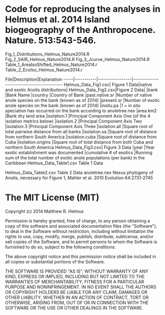 Code for reproducing the analyses in Helmus et al. 2014 Island biogeography of the Anthropocene. Nature. 513:543-546.
=========================================

Fig_1_Distributions_Helmus_Nature2014.R		
Fig_2_SAIR_Helmus_Nature2014.R
Fig_3_Jcurve_Helmus_Nature2014.R
Table_1_AreaIsoShifted_Helmus_Nature2014.r
Table_2_EcoIso_Helmus_Nature2014.r

File|Description|Explanation
-----|-----------|-----------------|------------------------------------------
Helmus_Data_Fig1.csv|	Figure 1 Data|native and exotic Anolis distributions|
Helmus_Data_Fig2.csv|Figure 2 Data|
	|bank					|Bank Name
	|country				|Country of Bank
	|past.native.sr			|Number of native anole species on the bank (known as of 2014)
	|present.sr			|Number of exotic anole species on the bank (known as of 2014)
	|insitu.pa				|1 = in situ speciation has occurred on the bank according to anoletree.nex
	|area.km2				|Bank dry land area
	|isolation.1			|Principal Component Axis One (of the 4 isolation metrics below)
	|isolation.2			|Principal Component Axis Two
	|isolation.3			|Principal Component Axis Three
	|isolation.all			|Square root of total pairwise distance from all banks
	|isolation.sa			|Square root of distance from northern South America 
	|isolation.cuba			|Square root of distance from Cuba
	|isolation.origins		|Square root of total distance from both Cuba and northern South America
Helmus_Data_Fig3.csv|	Figure 3 Data
	|year					|Year exotic establishment was documented
	|cumulative # of exotics	|Running sum of the total number of exotic anole populations (per bank) in the Caribbean
Helmus_Data_Table1.csv					Table 1 Data
	
Helmus_Data_Table2.csv					Table 2 Data
anoletree.nex							Nexus phylogeny of Anolis, necessary for Figure 1, Mahler et al. 2010 Evolution 64:2731-2745

The MIT License (MIT)
=========================================
Copyright (c) 2014 Matthew R. Helmus

Permission is hereby granted, free of charge, to any person obtaining a copy
of this software and associated documentation files (the "Software"), to deal
in the Software without restriction, including without limitation the rights
to use, copy, modify, merge, publish, distribute, sublicense, and/or sell
copies of the Software, and to permit persons to whom the Software is
furnished to do so, subject to the following conditions:

The above copyright notice and this permission notice shall be included in all
copies or substantial portions of the Software.

THE SOFTWARE IS PROVIDED "AS IS", WITHOUT WARRANTY OF ANY KIND, EXPRESS OR
IMPLIED, INCLUDING BUT NOT LIMITED TO THE WARRANTIES OF MERCHANTABILITY,
FITNESS FOR A PARTICULAR PURPOSE AND NONINFRINGEMENT. IN NO EVENT SHALL THE
AUTHORS OR COPYRIGHT HOLDERS BE LIABLE FOR ANY CLAIM, DAMAGES OR OTHER
LIABILITY, WHETHER IN AN ACTION OF CONTRACT, TORT OR OTHERWISE, ARISING FROM,
OUT OF OR IN CONNECTION WITH THE SOFTWARE OR THE USE OR OTHER DEALINGS IN THE
SOFTWARE.


